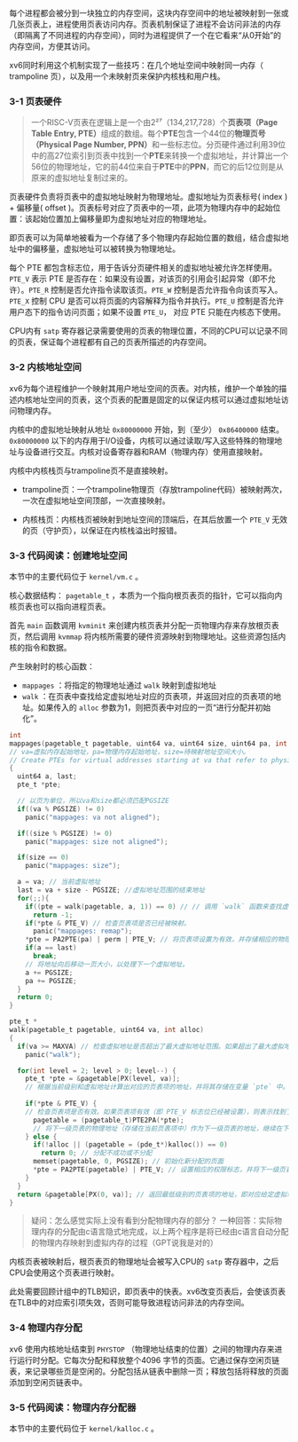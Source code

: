 每个进程都会被分到一块独立的内存空间，这块内存空间中的地址被映射到一张或几张页表上，进程使用页表访问内存。页表机制保证了进程不会访问非法的内存（即隔离了不同进程的内存空间），同时为进程提供了一个在它看来“从0开始”的内存空间，方便其访问。

xv6同时利用这个机制实现了一些技巧：在几个地址空间中映射同一内存（ trampoline 页），以及用一个未映射页来保护内核栈和用户栈。

### 3-1 页表硬件
> 一个RISC-V页表在逻辑上是一个由2²⁷（134,217,728）个<b>页表项（Page Table Entry, PTE）</b>组成的数组。每个**PTE**包含一个44位的<b>物理页号（Physical Page Number, PPN）</b>和一些标志位。分页硬件通过利用39位中的高27位索引到页表中找到一个**PTE**来转换一个虚拟地址，并计算出一个56位的物理地址，它的前44位来自于**PTE**中的**PPN**，而它的后12位则是从原来的虚拟地址复制过来的。

页表硬件负责将页表中的虚拟地址映射为物理地址。虚拟地址为页表标号( index ) + 偏移量( offset )。页表标号对应了页表中的一项，此项为物理内存中的起始位置：该起始位置加上偏移量即为虚拟地址对应的物理地址。

即页表可以为简单地被看为一个存储了多个物理内存起始位置的数组，结合虚拟地址中的偏移量，虚拟地址可以被转换为物理地址。

每个 PTE 都包含标志位，用于告诉分页硬件相关的虚拟地址被允许怎样使用。`PTE_V` 表示 PTE 是否存在：如果没有设置，对该页的引用会引起异常（即不允许）。`PTE_R` 控制是否允许指令读取该页。`PTE_W` 控制是否允许指令向该页写入。`PTE_X` 控制 CPU 是否可以将页面的内容解释为指令并执行。`PTE_U` 控制是否允许用户态下的指令访问页面；如果不设置 `PTE_U`， 对应 PTE 只能在内核态下使用。

CPU内有 `satp` 寄存器记录需要使用的页表的物理位置，不同的CPU可以记录不同的页表，保证每个进程都有自己的页表所描述的内存空间。

### 3-2 内核地址空间

xv6为每个进程维护一个映射其用户地址空间的页表。对内核，维护一个单独的描述内核地址空间的页表，这个页表的配置是固定的以保证内核可以通过虚拟地址访问物理内存。

内核中的虚拟地址映射从地址 `0x80000000` 开始，到（至少） `0x86400000` 结束。 `0x80000000` 以下的内存用于I/O设备，内核可以通过读取/写入这些特殊的物理地址与设备进行交互。内核对设备寄存器和RAM（物理内存）使用直接映射。

内核中内核栈页与trampoline页不是直接映射。

- trampoline页：一个trampoline物理页（存放trampoline代码）被映射两次，一次在虚拟地址空间顶部，一次直接映射。

- 内核栈页：内核栈页被映射到地址空间的顶端后，在其后放置一个 `PTE_V` 无效的页（守护页），以保证在内核栈溢出时报错。

### 3-3 代码阅读：创建地址空间
本节中的主要代码位于 `kernel/vm.c` 。

核心数据结构： `pagetable_t` ，本质为一个指向根页表页的指针，它可以指向内核页表也可以指向进程页表。

首先 `main` 函数调用 `kvminit` 来创建内核页表并分配一页物理内存来存放根页表页，然后调用 `kvmmap` 将内核所需要的硬件资源映射到物理地址。这些资源包括内核的指令和数据。

产生映射时的核心函数：
- `mappages` ：将指定的物理地址通过 `walk` 映射到虚拟地址
- `walk` ：在页表中查找给定虚拟地址对应的页表项，并返回对应的页表项的地址。如果传入的 `alloc` 参数为1，则把页表中对应的一页“进行分配并初始化”。

```c
int
mappages(pagetable_t pagetable, uint64 va, uint64 size, uint64 pa, int perm)
// va=虚拟内存起始地址，pa=物理内存起始地址，size=待映射地址空间大小。
// Create PTEs for virtual addresses starting at va that refer to physical addresses starting at pa.
{
  uint64 a, last;
  pte_t *pte;

  // 以页为单位，所以va和size都必须匹配PGSIZE
  if((va % PGSIZE) != 0)
    panic("mappages: va not aligned");

  if((size % PGSIZE) != 0)
    panic("mappages: size not aligned");

  if(size == 0)
    panic("mappages: size");

  a = va; // 当前虚拟地址
  last = va + size - PGSIZE; //虚拟地址范围的结束地址
  for(;;){
    if((pte = walk(pagetable, a, 1)) == 0) // // 调用 `walk` 函数来查找虚拟地址 `a` 对应的页表项的地址，并将结果存储在变量 `pte` 中。如果查找失败（即返回值为0），则说明页表项不存在，函数返回-1。
      return -1;
    if(*pte & PTE_V) // 检查页表项是否已经被映射。
      panic("mappages: remap");
    *pte = PA2PTE(pa) | perm | PTE_V; // 将页表项设置为有效，并存储相应的物理页号、权限标志等信息。`PA2PTE(pa)` 是将物理地址转换为页表项格式的宏，`perm` 表示要设置的权限标志，`PTE_V` 表示页表项有效。
    if(a == last)
      break;
    // 将地址向后移动一页大小，以处理下一个虚拟地址。
    a += PGSIZE;
    pa += PGSIZE;
  }
  return 0;
}
```

```c
pte_t *
walk(pagetable_t pagetable, uint64 va, int alloc)
{
  if(va >= MAXVA) // 检查虚拟地址是否超出了最大虚拟地址范围。如果超出了最大虚拟地址范围
    panic("walk");

  for(int level = 2; level > 0; level--) {
    pte_t *pte = &pagetable[PX(level, va)];
    // 根据当前级别和虚拟地址计算出对应的页表项的地址，并将其存储在变量 `pte` 中。
    
    if(*pte & PTE_V) {
	// 检查页表项是否有效。如果页表项有效（即 PTE_V 标志位已经被设置），则表示找到了对应的页表项，函数会返回该页表项的地址。
      pagetable = (pagetable_t)PTE2PA(*pte);
      // 将下一级页表的物理地址（存储在当前页表项中）作为下一级页表的地址，继续在下一级页表中查找。
    } else {
      if(!alloc || (pagetable = (pde_t*)kalloc()) == 0)
        return 0; // 分配不成功或不分配
      memset(pagetable, 0, PGSIZE); // 初始化新分配的页面
      *pte = PA2PTE(pagetable) | PTE_V; // 设置相应的权限标志，并将下一级页表的物理地址存储在当前页表项中。
    }
  }
  return &pagetable[PX(0, va)]; // 返回最低级别的页表项的地址，即对应给定虚拟地址的页表项的地址。
}
```

> 疑问：怎么感觉实际上没有看到分配物理内存的部分？
> 一种回答：实际物理内存的分配由c语言隐式地完成，以上两个程序是将已经由c语言自动分配的物理内存映射到虚拟内存的过程（GPT说我是对的）

内核页表被映射后，根页表页的物理地址会被写入CPU的 `satp` 寄存器中，之后CPU会使用这个页表进行映射。

此处需要回顾计组中的TLB知识，即页表中的快表。xv6改变页表后，会使该页表在TLB中的对应索引项失效，否则可能导致进程访问非法的内存空间。

### 3-4 物理内存分配
xv6 使用内核地址结束到 `PHYSTOP` （物理地址结束的位置）之间的物理内存来进行运行时分配。它每次分配和释放整个4096 字节的页面。它通过保存空闲页链表，来记录哪些页是空闲的。分配包括从链表中删除一页；释放包括将释放的页面添加到空闲页链表中。

### 3-5 代码阅读：物理内存分配器
本节中的主要代码位于 `kernel/kalloc.c` 。